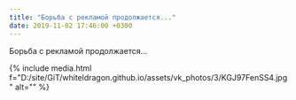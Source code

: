 ```yaml
---
title: "Борьба с рекламой продолжается..."
date: 2019-11-02 17:46:00 +0300
---
```


Борьба с рекламой продолжается...

{% include media.html f="D:/site/GiT/whiteldragon.github.io/assets/vk_photos/3/KGJ97FenSS4.jpg" alt="" %}
